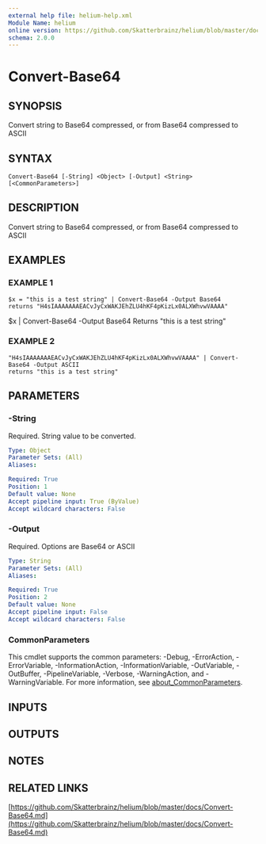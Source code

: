 ```yaml
---
external help file: helium-help.xml
Module Name: helium
online version: https://github.com/Skatterbrainz/helium/blob/master/docs/Convert-Base64.md
schema: 2.0.0
---
```


# Convert-Base64

## SYNOPSIS
Convert string to Base64 compressed, or from Base64 compressed to ASCII

## SYNTAX

```
Convert-Base64 [-String] <Object> [-Output] <String> [<CommonParameters>]
```

## DESCRIPTION
Convert string to Base64 compressed, or from Base64 compressed to ASCII

## EXAMPLES

### EXAMPLE 1
```
$x = "this is a test string" | Convert-Base64 -Output Base64
returns "H4sIAAAAAAAEACvJyCxWAKJEhZLU4hKF4pKizLx0ALXWhvwVAAAA"
```

$x | Convert-Base64 -Output Base64
Returns "this is a test string"

### EXAMPLE 2
```
"H4sIAAAAAAAEACvJyCxWAKJEhZLU4hKF4pKizLx0ALXWhvwVAAAA" | Convert-Base64 -Output ASCII
returns "this is a test string"
```

## PARAMETERS

### -String
Required.
String value to be converted.

```yaml
Type: Object
Parameter Sets: (All)
Aliases:

Required: True
Position: 1
Default value: None
Accept pipeline input: True (ByValue)
Accept wildcard characters: False
```

### -Output
Required.
Options are Base64 or ASCII

```yaml
Type: String
Parameter Sets: (All)
Aliases:

Required: True
Position: 2
Default value: None
Accept pipeline input: False
Accept wildcard characters: False
```

### CommonParameters
This cmdlet supports the common parameters: -Debug, -ErrorAction, -ErrorVariable, -InformationAction, -InformationVariable, -OutVariable, -OutBuffer, -PipelineVariable, -Verbose, -WarningAction, and -WarningVariable. For more information, see [about_CommonParameters](http://go.microsoft.com/fwlink/?LinkID=113216).

## INPUTS

## OUTPUTS

## NOTES

## RELATED LINKS

[https://github.com/Skatterbrainz/helium/blob/master/docs/Convert-Base64.md](https://github.com/Skatterbrainz/helium/blob/master/docs/Convert-Base64.md)


